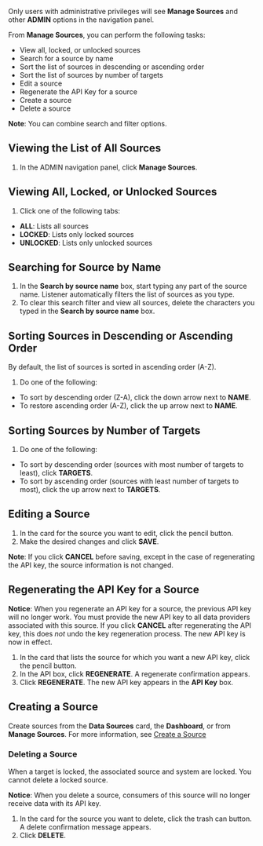 Only users with administrative privileges will see **Manage Sources** and other **ADMIN** options in the navigation panel.

From **Manage Sources**, you can perform the following tasks:

- View all, locked, or unlocked sources
- Search for a source by name
- Sort the list of sources in descending or ascending order
- Sort the list of sources by number of targets
- Edit a source
- Regenerate the API Key for a source
- Create a source
- Delete a source

**Note**: You can combine search and filter options.

## Viewing the List of All Sources

1. In the ADMIN navigation panel, click **Manage Sources**.

## Viewing All, Locked, or Unlocked Sources

1. Click one of the following tabs:
 * **ALL**: Lists all sources
 * **LOCKED**: Lists only locked sources
 * **UNLOCKED**: Lists only unlocked sources

## Searching for Source by Name

1. In the **Search by source name** box, start typing any part of the source name. Listener automatically filters the list of sources as you type.
2. To clear this search filter and view all sources, delete the characters you typed in the **Search by source name** box.

## Sorting Sources in Descending or Ascending Order

By default, the list of sources is sorted in ascending order (A-Z).

1. Do one of the following:
 * To sort by descending order (Z-A), click the down arrow next to **NAME**.
 * To restore ascending order (A-Z), click the up arrow next to **NAME**.

## Sorting Sources by Number of Targets

1. Do one of the following:
 * To sort by descending order (sources with most number of targets to least), click **TARGETS**.
 * To sort by ascending order (sources with least number of targets to most), click the up arrow next to **TARGETS**.

## Editing a Source

1. In the card for the source you want to edit, click the pencil button.
2. Make the desired changes and click **SAVE**.

**Note**: If you click **CANCEL** before saving, except in the case of regenerating the API key, the source information is not changed.

## Regenerating the API Key for a Source

**Notice**: When you regenerate an API key for a source, the previous API key will no longer work. You must provide the new API key to all data providers associated with this source. If you click **CANCEL** after regenerating the API key, this does *not* undo the key regeneration process. The new API key is now in effect.

1. In the card that lists the source for which you want a new API key, click the pencil button.
2. In the API box, click **REGENERATE**. A regenerate confirmation appears.
3. Click **REGENERATE**. The new API key appears in the **API Key** box.

## Creating a Source

Create sources from the **Data Sources** card, the **Dashboard**, or from **Manage Sources**. For more information, see [Create a Source](create-source.md)

### Deleting a Source

When a target is locked, the associated source and system are locked. You cannot delete a locked source.

**Notice**: When you delete a source, consumers of this source will no longer receive data with its API key.

1. In the card for the source you want to delete, click the trash can button. A delete confirmation message appears.
2. Click **DELETE**.
